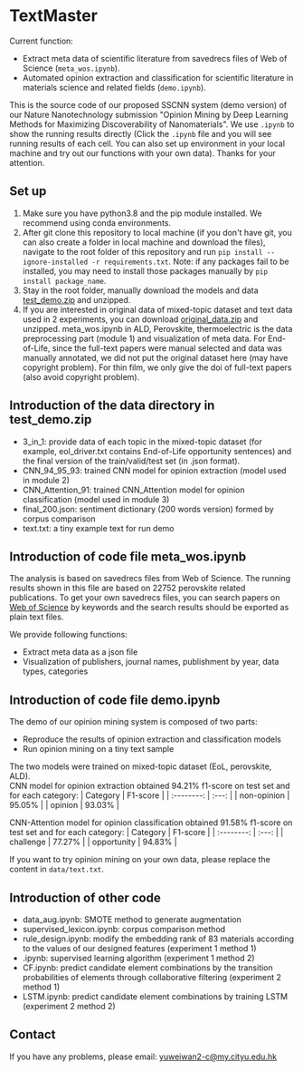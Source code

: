 # TextMaster

Current function:  
- Extract meta data of scientific literature from savedrecs files of Web of Science (`meta_wos.ipynb`).  
- Automated opinion extraction and classification for scientific literature in materials science and related fields (`demo.ipynb`).  
  
This is the source code of our proposed SSCNN system (demo version) of our Nature Nanotechnology submission "Opinion Mining by Deep Learning Methods for Maximizing Discoverability of Nanomaterials". We use `.ipynb` to show the running results directly (Click the `.ipynb` file and you will see running results of each cell. You can also set up environment in your local machine and try out our functions with your own data). Thanks for your attention. 

## Set up
1. Make sure you have python3.8 and the pip module installed. We recommend using conda environments.  
2. After git clone this repository to local machine (if you don't have git, you can also create a folder in local machine and download the files), navigate to the root folder of this repository and run `pip install --ignore-installed -r requirements.txt`. Note: if any packages fail to be installed, you may need to install those packages manually by `pip install package_name`.  
3. Stay in the root folder, manually download the models and data [test_demo.zip](https://drive.google.com/file/d/1e0OCbzQ6GjN_yDYxNhy8ynRx2I16eaCU/view?usp=sharing) and unzipped.
4. If you are interested in original data of mixed-topic dataset and text data used in 2 experiments, you can download [original_data.zip](https://drive.google.com/file/d/1c1Mc3eWxIIEVQ3EmoLW0dmJMdMYsLY55/view?usp=sharing) and unzipped. meta_wos.ipynb in ALD, Perovskite, thermoelectric is the data preprocessing part (module 1) and visualization of meta data. For End-of-Life, since the full-text papers were manual selected and data was manually annotated, we did not put the original dataset here (may have copyright problem). For thin film, we only give the doi of full-text papers (also avoid copyright problem).

## Introduction of the data directory in test_demo.zip
- 3_in_1: provide data of each topic in the mixed-topic dataset (for example, eol_driver.txt contains End-of-Life opportunity sentences) and the final version of the train/valid/test set (in .json format).
- CNN_94_95_93: trained CNN model for opinion extraction (model used in module 2)
- CNN_Attention_91: trained CNN_Attention model for opinion classification (model used in module 3)
- final_200.json: sentiment dictionary (200 words version) formed by corpus comparison
- text.txt: a tiny example text for run demo

## Introduction of code file meta_wos.ipynb  
The analysis is based on savedrecs files from Web of Science. The running results shown in this file are based on 22752 perovskite related publications. To get your own savedrecs files, you can search papers on [Web of Science](https://www.webofscience.com/wos/woscc/basic-search) by keywords and the search results should be exported as plain text files.  

We provide following functions:  
- Extract meta data as a json file 
- Visualization of publishers, journal names, publishment by year, data types, categories

## Introduction of code file demo.ipynb
The demo of our opinion mining system is composed of two parts: 
- Reproduce the results of opinion extraction and classification models
- Run opinion mining on a tiny text sample 

The two models were trained on mixed-topic dataset (EoL, perovskite, ALD).  
CNN model for opinion extraction obtained 94.21% f1-score on test set and for each category: 
| Category | F1-score |
| :--------: | :---: |
|   non-opinion   | 95.05% |
|   opinion    | 93.03% |

CNN-Attention model for opinion classification obtained 91.58% f1-score on test set and for each category: 
| Category | F1-score |
| :--------: | :---: |
|   challenge   | 77.27% |
|   opportunity    | 94.83% |

If you want to try opinion mining on your own data, please replace the content in `data/text.txt`.

## Introduction of other code
- data_aug.ipynb: SMOTE method to generate augmentation
- supervised_lexicon.ipynb: corpus comparison method
- rule_design.ipynb: modify the embedding rank of 83 materials according to the values of our designed features (experiment 1 method 1)
- .ipynb:  supervised learning algorithm (experiment 1 method 2)
- CF.ipynb: predict candidate element combinations by the transition probabilities of elements through collaborative filtering (experiment 2 method 1)
- LSTM.ipynb: predict candidate element combinations by training LSTM (experiment 2 method 2)

## Contact  
If you have any problems, please email: yuweiwan2-c@my.cityu.edu.hk 
